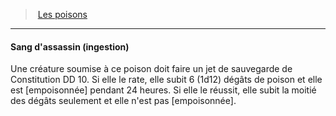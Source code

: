 ﻿> [Les poisons](hd_poisons.md)

---

#### Sang d'assassin (ingestion)

Une créature soumise à ce poison doit faire un jet de sauvegarde de Constitution DD 10. Si elle le rate, elle subit 6 (1d12) dégâts de poison et elle est [empoisonnée] pendant 24 heures. Si elle le réussit, elle subit la moitié des dégâts seulement et elle n'est pas [empoisonnée].

